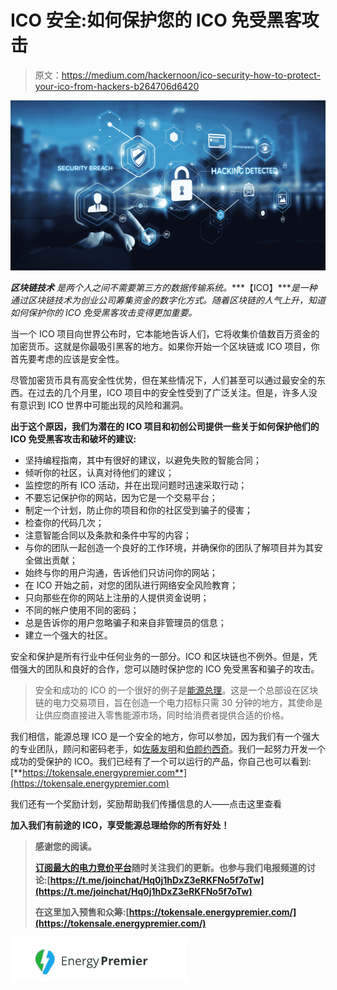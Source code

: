 # ICO 安全:如何保护您的 ICO 免受黑客攻击

> 原文：<https://medium.com/hackernoon/ico-security-how-to-protect-your-ico-from-hackers-b264706d6420>

![](img/6bb613165c52eaec4322a6d801b6bd08.png)

***区块链技术*** *是两个人之间不需要第三方的数据传输系统。****【ICO】****是一种通过区块链技术为创业公司筹集资金的数字化方式。随着区块链的人气上升，知道如何保护你的 ICO 免受黑客攻击变得更加重要。*

当一个 ICO 项目向世界公布时，它本能地告诉人们，它将收集价值数百万资金的加密货币。这就是你最吸引黑客的地方。如果你开始一个区块链或 ICO 项目，你首先要考虑的应该是安全性。

尽管加密货币具有高安全性优势，但在某些情况下，人们甚至可以通过最安全的东西。在过去的几个月里，ICO 项目中的安全性受到了广泛关注。但是，许多人没有意识到 ICO 世界中可能出现的风险和漏洞。

**出于这个原因，我们为潜在的 ICO 项目和初创公司提供一些关于如何保护他们的 ICO 免受黑客攻击和破坏的建议:**

*   坚持编程指南，其中有很好的建议，以避免失败的智能合同；
*   倾听你的社区，认真对待他们的建议；
*   监控您的所有 ICO 活动，并在出现问题时迅速采取行动；
*   不要忘记保护你的网站，因为它是一个交易平台；
*   制定一个计划，防止你的项目和你的社区受到骗子的侵害；
*   检查你的代码几次；
*   注意智能合同以及条款和条件中写的内容；
*   与你的团队一起创造一个良好的工作环境，并确保你的团队了解项目并为其安全做出贡献；
*   始终与你的用户沟通，告诉他们只访问你的网站；
*   在 ICO 开始之前，对您的团队进行网络安全风险教育；
*   只向那些在你的网站上注册的人提供资金说明；
*   不同的帐户使用不同的密码；
*   总是告诉你的用户忽略骗子和来自非管理员的信息；
*   建立一个强大的社区。

安全和保护是所有行业中任何业务的一部分。ICO 和区块链也不例外。但是，凭借强大的团队和良好的合作，您可以随时保护您的 ICO 免受黑客和骗子的攻击。

> 安全和成功的 ICO 的一个很好的例子是[能源总理](https://medium.com/u/e338af49a57a?source=post_page-----b264706d6420--------------------------------)。这是一个总部设在区块链的电力交易项目，旨在创造一个电力招标只需 30 分钟的地方，其使命是让供应商直接进入零售能源市场，同时给消费者提供合适的价格。

我们相信，能源总理 ICO 是一个安全的地方，你可以参加，因为我们有一个强大的专业团队，顾问和密码老手，如[佐藤友明](/energy-premier-blog/update-introducing-our-new-team-member-f470c68c5db)和[伯颜约西奇](/energy-premier-blog/update-boyan-josic-joins-energy-premier-40867373f47f)。我们一起努力开发一个成功的受保护的 ICO。我们已经有了一个可以运行的产品，你自己也可以看到:[**https://tokensale.energypremier.com**](https://tokensale.energypremier.com)

我们还有一个奖励计划，奖励帮助我们传播信息的人——点击这里查看[](https://bitcointalk.org/index.php?topic=3043285.0)

**加入我们有前途的 ICO，享受能源总理给你的所有好处！**

> **感谢您的阅读。**
> 
> **[订阅最大的电力竞价平台](/@energypremier)随时关注我们的更新。也参与我们电报频道的讨论:[https://t.me/joinchat/Hq0j1hDxZ3eRKFNo5f7oTw](https://t.me/joinchat/Hq0j1hDxZ3eRKFNo5f7oTw)**
> 
> **在这里加入预售和众筹:[https://tokensale.energypremier.com/](https://tokensale.energypremier.com/)**

**![](img/b3b8ba99c83d8703e3768dd7fa3fae3d.png)**